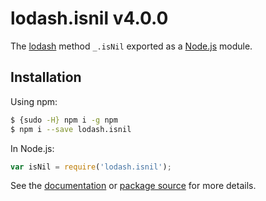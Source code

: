 # lodash.isnil v4.0.0

The [lodash](https://lodash.com/) method `_.isNil` exported as a [Node.js](https://nodejs.org/) module.

## Installation

Using npm:
```bash
$ {sudo -H} npm i -g npm
$ npm i --save lodash.isnil
```

In Node.js:
```js
var isNil = require('lodash.isnil');
```

See the [documentation](https://lodash.com/docs#isNil) or [package source](https://github.com/lodash/lodash/blob/4.0.0-npm-packages/lodash.isnil) for more details.
